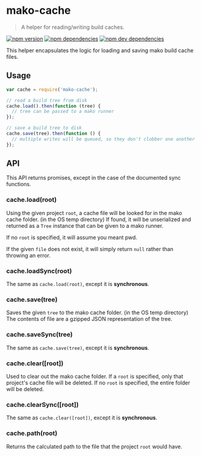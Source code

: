 # mako-cache

> A helper for reading/writing build caches.

[![npm version][npm-badge]][npm]
[![npm dependencies][david-badge]][david]
[![npm dev dependencies][david-dev-badge]][david-dev]

This helper encapsulates the logic for loading and saving mako build cache files.


## Usage

```js
var cache = require('mako-cache');

// read a build tree from disk
cache.load().then(function (tree) {
  // tree can be passed to a mako runner
});

// save a build tree to disk
cache.save(tree).then(function () {
  // multiple writes will be queued, so they don't clobber one another
});
```


## API

This API returns promises, except in the case of the documented sync functions.

### cache.load(root)

Using the given project `root`, a cache file will be looked for in the mako
cache folder. (in the OS temp directory) If found, it will be unserialized
and returned as a `Tree` instance that can be given to a mako runner.

If no `root` is specified, it will assume you meant pwd.

If the given `file` does not exist, it will simply return `null` rather than
throwing an error.

### cache.loadSync(root)

The same as `cache.load(root)`, except it is **synchronous**.

### cache.save(tree)

Saves the given `tree` to the mako cache folder. (in the OS temp directory) The
contents of file are a gzipped JSON representation of the tree.

### cache.saveSync(tree)

The same as `cache.save(tree)`, except it is **synchronous**.

### cache.clear([root])

Used to clear out the mako cache folder. If a `root` is specified, only that
project's cache file will be deleted. If no `root` is specified, the entire
folder will be deleted.

### cache.clearSync([root])

The same as `cache.clear([root])`, except it is **synchronous**.

### cache.path(root)

Returns the calculated path to the file that the project `root` would have.


[david-badge]: https://img.shields.io/david/makojs/cache.svg
[david-dev-badge]: https://img.shields.io/david/dev/makojs/cache.svg
[david-dev]: https://david-dm.org/makojs/cache#info=devDependencies
[david]: https://david-dm.org/makojs/cache
[mako-tree]: ../tree
[npm-badge]: https://img.shields.io/npm/v/mako-cache.svg
[npm]: https://www.npmjs.com/package/mako-cache
